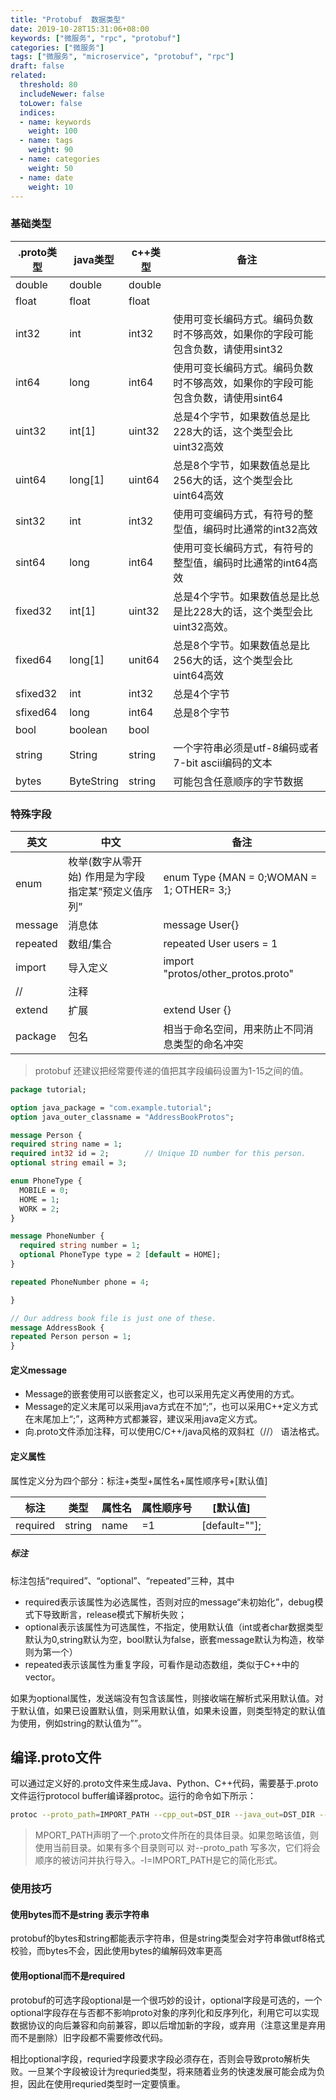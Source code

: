 ```yaml
---
title: "Protobuf  数据类型"
date: 2019-10-28T15:31:06+08:00
keywords: ["微服务", "rpc", "protobuf"]
categories: ["微服务"]
tags: ["微服务", "microservice", "protobuf", "rpc"]
draft: false
related:
  threshold: 80
  includeNewer: false
  toLower: false
  indices:
  - name: keywords
    weight: 100
  - name: tags
    weight: 90
  - name: categories
    weight: 50
  - name: date
    weight: 10
---
```


### 基础类型
| .proto类型 | java类型 | c++类型 | 备注 |
| --------| ------| ------| -------|
| double | double | double | |
|float | float | float |
| int32 | int | int32 | 使用可变长编码方式。编码负数时不够高效，如果你的字段可能包含负数，请使用sint32 |
| int64 | long | int64 | 使用可变长编码方式。编码负数时不够高效，如果你的字段可能包含负数，请使用sint64 |
| uint32 | int[1] | uint32 | 总是4个字节，如果数值总是比228大的话，这个类型会比uint32高效 |
| uint64 | long[1] | uint64 | 总是8个字节，如果数值总是比256大的话，这个类型会比uint64高效 |
| sint32 | int | int32 | 使用可变编码方式，有符号的整型值，编码时比通常的int32高效 |
| sint64 | long | int64 | 使用可变长编码方式，有符号的整型值，编码时比通常的int64高效 |
| fixed32 | int[1] | uint32 | 总是4个字节。如果数值总是比总是比228大的话，这个类型会比uint32高效。 |
| fixed64 | long[1] | unit64 | 总是8个字节。如果数值总是比256大的话，这个类型会比uint64高效 |
| sfixed32 | int |int32 | 总是4个字节 |
| sfixed64 | long | int64 | 总是8个字节 |
| bool | boolean | bool | |
| string | String | string | 一个字符串必须是utf-8编码或者7-bit ascii编码的文本 |
| bytes | ByteString | string | 可能包含任意顺序的字节数据 |

### 特殊字段
| 英文 | 中文 | 备注 |
| ----| ----| -----|
| enum | 枚举(数字从零开始) 作用是为字段指定某”预定义值序列” | enum Type {MAN = 0;WOMAN = 1; OTHER= 3;} |
| message | 消息体 | message User{} |
| repeated | 数组/集合 | repeated User users = 1 |
| import | 导入定义 | import "protos/other_protos.proto" |
| // | 注释 | |
| extend | 扩展 | extend User {} |
| package | 包名 | 相当于命名空间，用来防止不同消息类型的命名冲突 |


> protobuf 还建议把经常要传递的值把其字段编码设置为1-15之间的值。

```proto
package tutorial;

option java_package = "com.example.tutorial";
option java_outer_classname = "AddressBookProtos";

message Person {
required string name = 1;
required int32 id = 2;        // Unique ID number for this person.
optional string email = 3;

enum PhoneType {
  MOBILE = 0;
  HOME = 1;
  WORK = 2;
}

message PhoneNumber {
  required string number = 1;
  optional PhoneType type = 2 [default = HOME];
}

repeated PhoneNumber phone = 4;

}

// Our address book file is just one of these.
message AddressBook {
repeated Person person = 1;
}
```

#### 定义message
- Message的嵌套使用可以嵌套定义，也可以采用先定义再使用的方式。
- Message的定义末尾可以采用java方式在不加“;”，也可以采用C++定义方式在末尾加上“;”，这两种方式都兼容，建议采用java定义方式。
- 向.proto文件添加注释，可以使用C/C++/java风格的双斜杠（//） 语法格式。


#### 定义属性
属性定义分为四个部分：标注+类型+属性名+属性顺序号+[默认值]

| 标注 | 类型 | 属性名 | 属性顺序号 | [默认值] |
| ---- | ---| ----| ----| ----|
| required | string | name | =1 | [default=""]; |

##### 标注
标注包括“required”、“optional”、“repeated”三种，其中

- required表示该属性为必选属性，否则对应的message“未初始化”，debug模式下导致断言，release模式下解析失败；
- optional表示该属性为可选属性，不指定，使用默认值（int或者char数据类型默认为0,string默认为空，bool默认为false，嵌套message默认为构造，枚举则为第一个）
- repeated表示该属性为重复字段，可看作是动态数组，类似于C++中的vector。

如果为optional属性，发送端没有包含该属性，则接收端在解析式采用默认值。对于默认值，如果已设置默认值，则采用默认值，如果未设置，则类型特定的默认值为使用，例如string的默认值为””。


## 编译.proto文件
可以通过定义好的.proto文件来生成Java、Python、C++代码，需要基于.proto文件运行protocol buffer编译器protoc。运行的命令如下所示：
```bash
protoc --proto_path=IMPORT_PATH --cpp_out=DST_DIR --java_out=DST_DIR --go_out=DST_DIR path/to/file.proto

```
> MPORT_PATH声明了一个.proto文件所在的具体目录。如果忽略该值，则使用当前目录。如果有多个目录则可以 对--proto_path 写多次，它们将会顺序的被访问并执行导入。-I=IMPORT_PATH是它的简化形式。
  
### 使用技巧
#### 使用bytes而不是string 表示字符串
protobuf的bytes和string都能表示字符串，但是string类型会对字符串做utf8格式校验，而bytes不会，因此使用bytes的编解码效率更高

#### 使用optional而不是required
protobuf的可选字段optional是一个很巧妙的设计，optional字段是可选的，一个optional字段存在与否都不影响proto对象的序列化和反序列化，利用它可以实现数据协议的向后兼容和向前兼容，即以后增加新的字段，或弃用（注意这里是弃用而不是删除）旧字段都不需要修改代码。 

相比optional字段，requried字段要求字段必须存在，否则会导致proto解析失败。一旦某个字段被设计为requried类型，将来随着业务的快速发展可能会成为负担，因此在使用requried类型时一定要慎重。 




